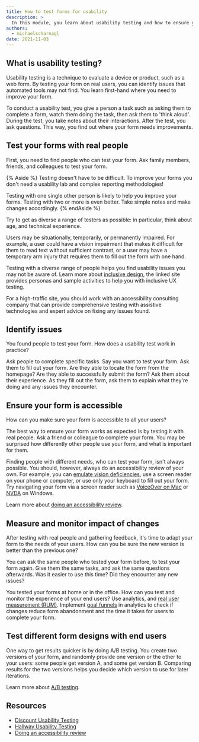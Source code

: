 ```yaml
---
title: How to test forms for usability
description: >
  In this module, you learn about usability testing and how to ensure your form works well for all your users.
authors:
  - michaelscharnagl
date: 2021-11-03
---
```


## What is usability testing?

Usability testing is a technique to evaluate a device or product, such as a web form. 
By testing your form on real users, you can identify issues that automated tools may not find. 
You learn first-hand where you need to improve your form.

To conduct a usability test, 
you give a person a task such as asking them to complete a form, 
watch them doing the task, then ask them to 'think aloud'. 
During the test, you take notes about their interactions. 
After the test, you ask questions. This way, you find out where your form needs improvements.  

## Test your forms with real people

First, you need to find people who can test your form. 
Ask family members, friends, and colleagues to test your form. 

{% Aside %}
Testing doesn't have to be difficult. To improve your forms you don't need a usability lab and 
complex reporting methodologies!

Testing with one single other person is likely to help you improve your forms. 
Testing with two or more is even better. Take simple notes and make changes accordingly.
{% endAside %}

Try to get as diverse a range of testers as possible: 
in particular, think about age, and technical experience. 

Users may be situationally, temporarily, or permanently impaired. 
For example, a user could have a vision impairment that makes it difficult for them to read text without sufficient contrast, 
or a user may have a temporary arm injury that requires them to fill out the form with one hand. 

Testing with a diverse range of people helps you find usability issues you may not be aware of. 
Learn more about [inclusive design](https://www.microsoft.com/design/inclusive/), 
the linked site provides personas and sample activities to help you with inclusive UX testing.

For a high-traffic site, 
you should work with an accessibility consulting company 
that can provide comprehensive testing with assistive technologies and expert advice on fixing any issues found.

## Identify issues

You found people to test your form. How does a usability test work in practice? 

Ask people to complete specific tasks. 
Say you want to test your form. 
Ask them to fill out your form. 
Are they able to locate the form from the homepage? 
Are they able to successfully submit the form? 
Ask them about their experience. 
As they fill out the form, ask them to explain what they're doing and any issues they encounter.

## Ensure your form is accessible

How can you make sure your form is accessible to all your users?

The best way to ensure your form works as expected is by testing it with real people. 
Ask a friend or colleague to complete your form. 
You may be surprised how differently other people use your form, 
and what is important for them.

Finding people with different needs, who can test your form, 
isn't always possible. 
You should, however, always do an accessibility review of your own. 
For example, you can 
[emulate vision deficiencies](https://developer.chrome.com/blog/new-in-devtools-83/#vision-deficiencies), 
use a screen reader on your phone or computer, 
or use only your keyboard to fill out your form. 
Try navigating your form via a screen reader such as 
[VoiceOver on Mac](https://www.youtube.com/watch?v=5R-6WvAihms&list=PLNYkxOF6rcICWx0C9LVWWVqvHlYJyqw7g&index=6) or 
[NVDA](https://www.nvaccess.org/) on Windows.

Learn more about 
[doing an accessibility review](https://developers.google.com/web/fundamentals/accessibility/how-to-review).

## Measure and monitor impact of changes

After testing with real people and gathering feedback, 
it's time to adapt your form to the needs of your users. 
How can you be sure the new version is better than the previous one? 

You can ask the same people who tested your form before, to test your form again. 
Give them the same tasks, and ask the same questions afterwards. 
Was it easier to use this time? Did they encounter any new issues?

You tested your forms at home or in the office. 
How can you test and monitor the experience of your end users? 
Use analytics, and [real user measurement (RUM)](/user-centric-performance-metrics/). 
Implement [goal funnels](https://support.google.com/analytics/answer/6180923?hl=en) 
in analytics to check if changes reduce form abandonment and the time it takes for users to complete your form.

## Test different form designs with end users

One way to get results quicker is by doing A/B testing. You create two versions of your form, and randomly provide one version or the other to your users: some people get version A, and some get version B. Comparing results for the two versions helps you decide which version to use for later iterations. 

Learn more about [A/B testing](https://www.smashingmagazine.com/2010/06/the-ultimate-guide-to-a-b-testing/).

## Resources

- [Discount Usability Testing](https://www.nngroup.com/articles/discount-usability-20-years/)
- [Hallway Usability Testing](https://digital.gov/2014/02/19/10-tips-for-better-hallway-usability-testing/)
- [Doing an accessibility review](https://developers.google.com/web/fundamentals/accessibility/how-to-review)
